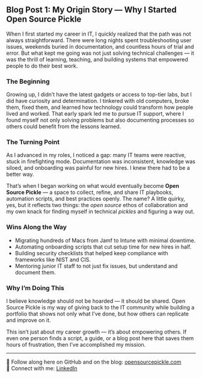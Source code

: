 ## Blog Post 1: My Origin Story — Why I Started Open Source Pickle

When I first started my career in IT, I quickly realized that the path was not always straightforward. There were long nights spent troubleshooting user issues, weekends buried in documentation, and countless hours of trial and error. But what kept me going was not just solving technical challenges — it was the thrill of learning, teaching, and building systems that empowered people to do their best work.

### The Beginning
Growing up, I didn’t have the latest gadgets or access to top-tier labs, but I did have curiosity and determination. I tinkered with old computers, broke them, fixed them, and learned how technology could transform how people lived and worked. That early spark led me to pursue IT support, where I found myself not only solving problems but also documenting processes so others could benefit from the lessons learned.

### The Turning Point
As I advanced in my roles, I noticed a gap: many IT teams were reactive, stuck in firefighting mode. Documentation was inconsistent, knowledge was siloed, and onboarding was painful for new hires. I knew there had to be a better way.

That’s when I began working on what would eventually become **Open Source Pickle** — a space to collect, refine, and share IT playbooks, automation scripts, and best practices openly. The name? A little quirky, yes, but it reflects two things: the *open source* ethos of collaboration and my own knack for finding myself in technical *pickles* and figuring a way out.

### Wins Along the Way
- Migrating hundreds of Macs from Jamf to Intune with minimal downtime.
- Automating onboarding scripts that cut setup time for new hires in half.
- Building security checklists that helped keep compliance with frameworks like NIST and CIS.
- Mentoring junior IT staff to not just fix issues, but understand and document them.

### Why I’m Doing This
I believe knowledge should not be hoarded — it should be shared. Open Source Pickle is my way of giving back to the IT community while building a portfolio that shows not only what I’ve done, but how others can replicate and improve on it.

This isn’t just about my career growth — it’s about empowering others. If even one person finds a script, a guide, or a blog post here that saves them hours of frustration, then I’ve accomplished my mission.

---

🔗 Follow along here on GitHub and on the blog: [opensourcepickle.com](http://opensourcepickle.com)  
💼 Connect with me: [LinkedIn](https://www.linkedin.com/in/tpickle/)
